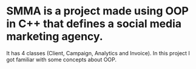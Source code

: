 # SMMA is a project made using OOP in C++ that defines a social media marketing agency.
It has 4 classes (Client, Campaign, Analytics and Invoice).
In this project I got familiar with some concepts about OOP.
